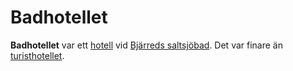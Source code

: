 # Badhotellet

**Badhotellet** var ett [hotell](hotell.md) vid [Bjärreds saltsjöbad](Bjärreds%20saltsjöbad.md). Det var finare än [turisthotellet](turisthotellet.md).
